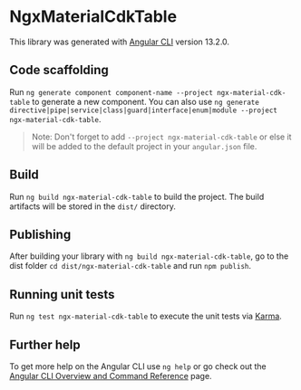 # NgxMaterialCdkTable

This library was generated with [Angular CLI](https://github.com/angular/angular-cli) version 13.2.0.

## Code scaffolding

Run `ng generate component component-name --project ngx-material-cdk-table` to generate a new component. You can also use `ng generate directive|pipe|service|class|guard|interface|enum|module --project ngx-material-cdk-table`.
> Note: Don't forget to add `--project ngx-material-cdk-table` or else it will be added to the default project in your `angular.json` file. 

## Build

Run `ng build ngx-material-cdk-table` to build the project. The build artifacts will be stored in the `dist/` directory.

## Publishing

After building your library with `ng build ngx-material-cdk-table`, go to the dist folder `cd dist/ngx-material-cdk-table` and run `npm publish`.

## Running unit tests

Run `ng test ngx-material-cdk-table` to execute the unit tests via [Karma](https://karma-runner.github.io).

## Further help

To get more help on the Angular CLI use `ng help` or go check out the [Angular CLI Overview and Command Reference](https://angular.io/cli) page.

